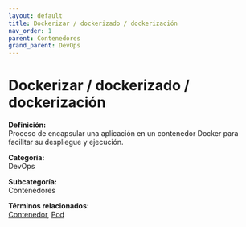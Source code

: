 ```yaml
---
layout: default
title: Dockerizar / dockerizado / dockerización
nav_order: 1
parent: Contenedores
grand_parent: DevOps
---
```


# Dockerizar / dockerizado / dockerización

**Definición:**  
Proceso de encapsular una aplicación en un contenedor Docker para facilitar su despliegue y ejecución.

**Categoría:**  
DevOps  

**Subcategoría:**  
Contenedores

**Términos relacionados:**  
[Contenedor](https://maleniski.github.io/diccionario-angl-tec-mx/docs/devops/contenedores/contenedor.html), [Pod](https://maleniski.github.io/diccionario-angl-tec-mx/docs/devops/contenedores/pod.html)
